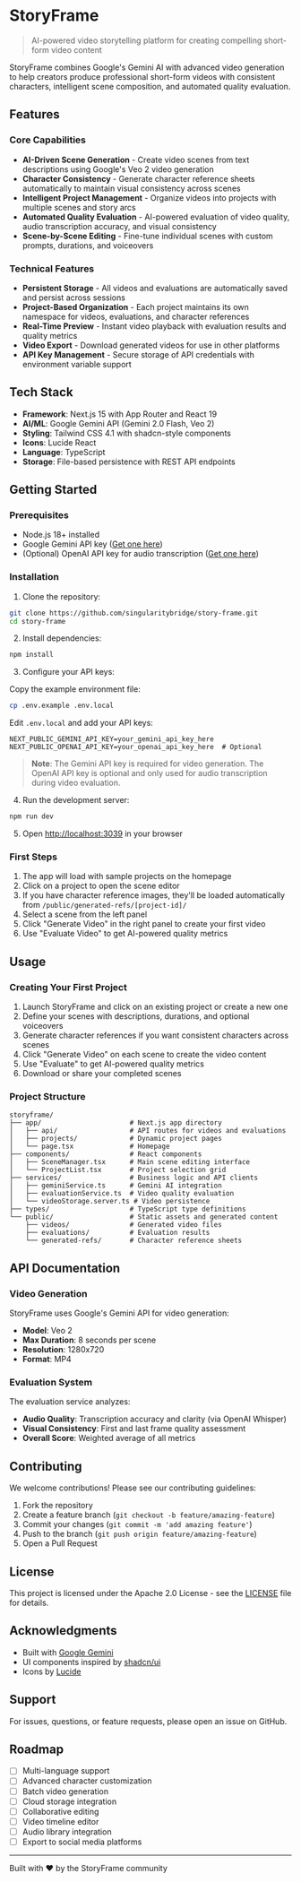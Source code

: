 # StoryFrame

> AI-powered video storytelling platform for creating compelling short-form video content

StoryFrame combines Google's Gemini AI with advanced video generation to help creators produce professional short-form videos with consistent characters, intelligent scene composition, and automated quality evaluation.

## Features

### Core Capabilities

- **AI-Driven Scene Generation** - Create video scenes from text descriptions using Google's Veo 2 video generation
- **Character Consistency** - Generate character reference sheets automatically to maintain visual consistency across scenes
- **Intelligent Project Management** - Organize videos into projects with multiple scenes and story arcs
- **Automated Quality Evaluation** - AI-powered evaluation of video quality, audio transcription accuracy, and visual consistency
- **Scene-by-Scene Editing** - Fine-tune individual scenes with custom prompts, durations, and voiceovers

### Technical Features

- **Persistent Storage** - All videos and evaluations are automatically saved and persist across sessions
- **Project-Based Organization** - Each project maintains its own namespace for videos, evaluations, and character references
- **Real-Time Preview** - Instant video playback with evaluation results and quality metrics
- **Video Export** - Download generated videos for use in other platforms
- **API Key Management** - Secure storage of API credentials with environment variable support

## Tech Stack

- **Framework**: Next.js 15 with App Router and React 19
- **AI/ML**: Google Gemini API (Gemini 2.0 Flash, Veo 2)
- **Styling**: Tailwind CSS 4.1 with shadcn-style components
- **Icons**: Lucide React
- **Language**: TypeScript
- **Storage**: File-based persistence with REST API endpoints

## Getting Started

### Prerequisites

- Node.js 18+ installed
- Google Gemini API key ([Get one here](https://ai.google.dev/))
- (Optional) OpenAI API key for audio transcription ([Get one here](https://platform.openai.com/api-keys))

### Installation

1. Clone the repository:
```bash
git clone https://github.com/singularitybridge/story-frame.git
cd story-frame
```

2. Install dependencies:
```bash
npm install
```

3. Configure your API keys:

Copy the example environment file:
```bash
cp .env.example .env.local
```

Edit `.env.local` and add your API keys:
```env
NEXT_PUBLIC_GEMINI_API_KEY=your_gemini_api_key_here
NEXT_PUBLIC_OPENAI_API_KEY=your_openai_api_key_here  # Optional
```

> **Note**: The Gemini API key is required for video generation. The OpenAI API key is optional and only used for audio transcription during video evaluation.

4. Run the development server:
```bash
npm run dev
```

5. Open [http://localhost:3039](http://localhost:3039) in your browser

### First Steps

1. The app will load with sample projects on the homepage
2. Click on a project to open the scene editor
3. If you have character reference images, they'll be loaded automatically from `/public/generated-refs/[project-id]/`
4. Select a scene from the left panel
5. Click "Generate Video" in the right panel to create your first video
6. Use "Evaluate Video" to get AI-powered quality metrics

## Usage

### Creating Your First Project

1. Launch StoryFrame and click on an existing project or create a new one
2. Define your scenes with descriptions, durations, and optional voiceovers
3. Generate character references if you want consistent characters across scenes
4. Click "Generate Video" on each scene to create the video content
5. Use "Evaluate" to get AI-powered quality metrics
6. Download or share your completed scenes

### Project Structure

```
storyframe/
├── app/                      # Next.js app directory
│   ├── api/                  # API routes for videos and evaluations
│   ├── projects/             # Dynamic project pages
│   └── page.tsx              # Homepage
├── components/               # React components
│   ├── SceneManager.tsx      # Main scene editing interface
│   └── ProjectList.tsx       # Project selection grid
├── services/                 # Business logic and API clients
│   ├── geminiService.ts      # Gemini AI integration
│   ├── evaluationService.ts  # Video quality evaluation
│   └── videoStorage.server.ts # Video persistence
├── types/                    # TypeScript type definitions
└── public/                   # Static assets and generated content
    ├── videos/               # Generated video files
    ├── evaluations/          # Evaluation results
    └── generated-refs/       # Character reference sheets
```

## API Documentation

### Video Generation

StoryFrame uses Google's Gemini API for video generation:

- **Model**: Veo 2
- **Max Duration**: 8 seconds per scene
- **Resolution**: 1280x720
- **Format**: MP4

### Evaluation System

The evaluation service analyzes:

- **Audio Quality**: Transcription accuracy and clarity (via OpenAI Whisper)
- **Visual Consistency**: First and last frame quality assessment
- **Overall Score**: Weighted average of all metrics

## Contributing

We welcome contributions! Please see our contributing guidelines:

1. Fork the repository
2. Create a feature branch (`git checkout -b feature/amazing-feature`)
3. Commit your changes (`git commit -m 'add amazing feature'`)
4. Push to the branch (`git push origin feature/amazing-feature`)
5. Open a Pull Request

## License

This project is licensed under the Apache 2.0 License - see the [LICENSE](LICENSE) file for details.

## Acknowledgments

- Built with [Google Gemini](https://ai.google.dev/)
- UI components inspired by [shadcn/ui](https://ui.shadcn.com/)
- Icons by [Lucide](https://lucide.dev/)

## Support

For issues, questions, or feature requests, please open an issue on GitHub.

## Roadmap

- [ ] Multi-language support
- [ ] Advanced character customization
- [ ] Batch video generation
- [ ] Cloud storage integration
- [ ] Collaborative editing
- [ ] Video timeline editor
- [ ] Audio library integration
- [ ] Export to social media platforms

---

Built with ❤️ by the StoryFrame community

